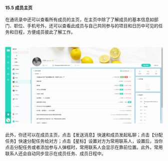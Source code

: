 #### 15.5 成员主页

在通讯录中还可以查看所有成员的主页，在主页中除了了解成员的基本信息如部门、职位、手机号外，还可以查看此成员与自己共同参与的项目和日历中可见的任务和日程，方便成员彼此了解工作。

# ![](/assets/15.5成员主页.png)

此外，你还可以在成员主页，点击【发送消息】快速和成员发起私聊；点击【分配任务】快速分配任务给对方；点击【星标】设置对方为常用联系人，设置后，当你点击分配任务或者添加参与人弹框时，常用联系人会显示在靠前位置。此外，常用联系人还会自动同步显示在成员任务、成员日程中。
